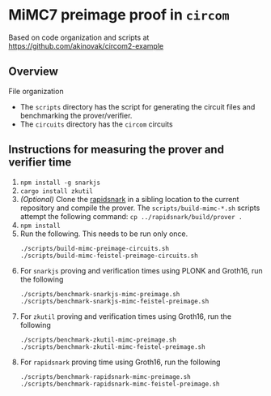 # MiMC7 preimage proof in `circom`

Based on code organization and scripts at https://github.com/akinovak/circom2-example

## Overview
File organization
- The `scripts` directory has the script for generating the circuit files and benchmarking the prover/verifier.
- The `circuits` directory has the `circom` circuits

## Instructions for measuring the prover and verifier time
1. `npm install -g snarkjs`
2. `cargo install zkutil`
3. *(Optional)* Clone the [rapidsnark](https://github.com/iden3/rapidsnark) in a sibling location to the current repository and compile the prover. The `scripts/build-mimc-*.sh` scripts attempt the following command: `cp ../rapidsnark/build/prover .`
4. `npm install`
5. Run the following. This needs to be run only once.
    ```
    ./scripts/build-mimc-preimage-circuits.sh
    ./scripts/build-mimc-feistel-preimage-circuits.sh
    ```
6. For `snarkjs` proving and verification times using PLONK and Groth16, run the following
    ```
    ./scripts/benchmark-snarkjs-mimc-preimage.sh
    ./scripts/benchmark-snarkjs-mimc-feistel-preimage.sh
    ```
7. For `zkutil` proving and verification times using Groth16, run the following
    ```
    ./scripts/benchmark-zkutil-mimc-preimage.sh
    ./scripts/benchmark-zkutil-mimc-feistel-preimage.sh
    ```
8. For `rapidsnark` proving time using Groth16, run the following
    ```
    ./scripts/benchmark-rapidsnark-mimc-preimage.sh
    ./scripts/benchmark-rapidsnark-mimc-feistel-preimage.sh
    ```